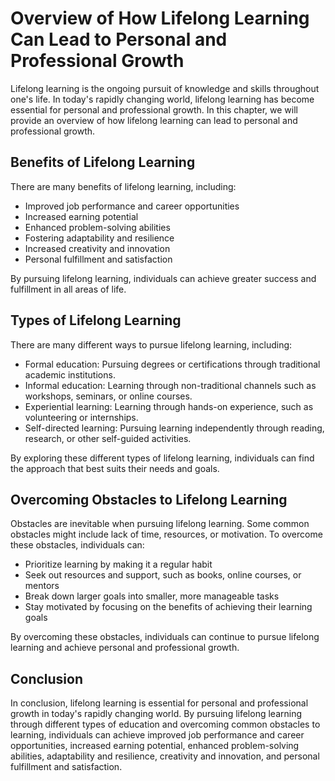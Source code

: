 # Overview of How Lifelong Learning Can Lead to Personal and Professional Growth

Lifelong learning is the ongoing pursuit of knowledge and skills throughout one's life. In today's rapidly changing world, lifelong learning has become essential for personal and professional growth. In this chapter, we will provide an overview of how lifelong learning can lead to personal and professional growth.

Benefits of Lifelong Learning
-----------------------------

There are many benefits of lifelong learning, including:

* Improved job performance and career opportunities
* Increased earning potential
* Enhanced problem-solving abilities
* Fostering adaptability and resilience
* Increased creativity and innovation
* Personal fulfillment and satisfaction

By pursuing lifelong learning, individuals can achieve greater success and fulfillment in all areas of life.

Types of Lifelong Learning
--------------------------

There are many different ways to pursue lifelong learning, including:

* Formal education: Pursuing degrees or certifications through traditional academic institutions.
* Informal education: Learning through non-traditional channels such as workshops, seminars, or online courses.
* Experiential learning: Learning through hands-on experience, such as volunteering or internships.
* Self-directed learning: Pursuing learning independently through reading, research, or other self-guided activities.

By exploring these different types of lifelong learning, individuals can find the approach that best suits their needs and goals.

Overcoming Obstacles to Lifelong Learning
-----------------------------------------

Obstacles are inevitable when pursuing lifelong learning. Some common obstacles might include lack of time, resources, or motivation. To overcome these obstacles, individuals can:

* Prioritize learning by making it a regular habit
* Seek out resources and support, such as books, online courses, or mentors
* Break down larger goals into smaller, more manageable tasks
* Stay motivated by focusing on the benefits of achieving their learning goals

By overcoming these obstacles, individuals can continue to pursue lifelong learning and achieve personal and professional growth.

Conclusion
----------

In conclusion, lifelong learning is essential for personal and professional growth in today's rapidly changing world. By pursuing lifelong learning through different types of education and overcoming common obstacles to learning, individuals can achieve improved job performance and career opportunities, increased earning potential, enhanced problem-solving abilities, adaptability and resilience, creativity and innovation, and personal fulfillment and satisfaction.

